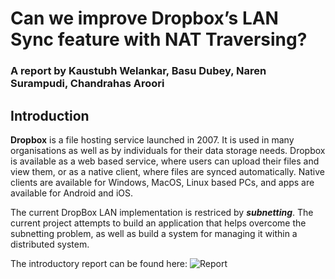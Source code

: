 # Can we improve Dropbox’s LAN Sync feature with NAT Traversing? 
 
### A report by Kaustubh Welankar, Basu Dubey, Naren Surampudi, Chandrahas Aroori


## Introduction 

**Dropbox** is a file hosting service launched in 2007. It is used in many organisations as well as by individuals for their data storage needs. Dropbox is available as a web based service, where users can upload their files and view them, or as a native client, where files are synced automatically. Native clients are available for Windows, MacOS, Linux based PCs, and apps are available for Android and iOS.
 
The current DropBox LAN implementation is restriced by ***subnetting***. The current project attempts to build an application that helps overcome the subnetting problem, as well as build a system for managing it within a distributed system.

The introductory report can be found here: ![Report]()
